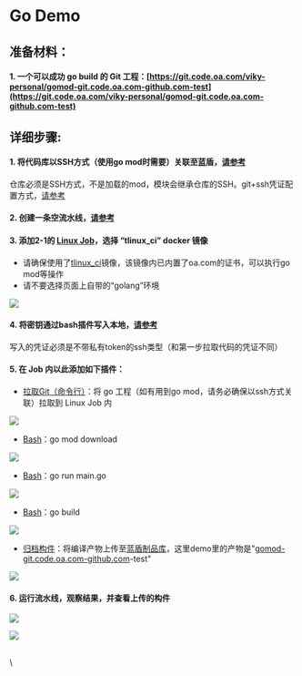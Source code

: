 # Go Demo

## **准备材料：** <a href="#godemo-zhun-bei-cai-liao" id="godemo-zhun-bei-cai-liao"></a>

#### 1. 一个可以成功 go build 的 Git 工程：[https://git.code.oa.com/viky-personal/gomod-git.code.oa.com-github.com-test](https://git.code.oa.com/viky-personal/gomod-git.code.oa.com-github.com-test) <a href="#godemo1.-yi-ge-ke-yi-cheng-gong-gobuild-de-git-gong-cheng-httpsgit.code.oa.comvikypersonalgomodgit.c" id="godemo1.-yi-ge-ke-yi-cheng-gong-gobuild-de-git-gong-cheng-httpsgit.code.oa.comvikypersonalgomodgit.c"></a>

## **详细步骤:** <a href="#godemo-xiang-xi-bu-zhou" id="godemo-xiang-xi-bu-zhou"></a>

#### **1. 将代码库以SSH方式（使用go mod时需要）关联至蓝盾，**[**请参考**](http://iwiki.oa.com/pages/viewpage.action?pageId=10718809) <a href="#godemo1.-jiang-dai-ma-ku-yi-ssh-fang-shi-shi-yong-gomod-shi-xu-yao-guan-lian-zhi-lan-dun-qing-can-ka" id="godemo1.-jiang-dai-ma-ku-yi-ssh-fang-shi-shi-yong-gomod-shi-xu-yao-guan-lian-zhi-lan-dun-qing-can-ka"></a>

仓库必须是SSH方式，不是加载的mod，模块会继承仓库的SSH。git+ssh凭证配置方式，[请参考](https://iwiki.oa.tencent.com/x/UfW3CQ)

#### **2. 创建一条空流水线，**[**请参考**](http://iwiki.oa.com/pages/viewpage.action?pageId=10718801) <a href="#godemo2.-chuang-jian-yi-tiao-kong-liu-shui-xian-qing-can-kao" id="godemo2.-chuang-jian-yi-tiao-kong-liu-shui-xian-qing-can-kao"></a>

#### **3. 添加2-1的** [**Linux Job**](https://iwiki.woa.com/display/DevOps/Job)**，选择 “tlinux\_ci” docker 镜像** <a href="#godemo3.-tian-jia-21-de-linuxjob-xuan-ze-tlinuxcidocker-jing-xiang" id="godemo3.-tian-jia-21-de-linuxjob-xuan-ze-tlinuxcidocker-jing-xiang"></a>

* 请确保使用了[tlinux\_ci](http://devops.oa.com/console/store/atomStore/detail/image/tlinux\_ci)镜像，该镜像内已内置了oa.com的证书，可以执行go mod等操作
* 请不要选择页面上自带的“golang”环境

![](<../../.gitbook/assets/image (17).png>)

#### **4. 将密钥通过bash插件写入本地，**[**请参考**](https://iwiki.oa.tencent.com/x/9gZSBQ) <a href="#godemo4.-jiang-mi-yao-tong-guo-bash-cha-jian-xie-ru-ben-di-qing-can-kao" id="godemo4.-jiang-mi-yao-tong-guo-bash-cha-jian-xie-ru-ben-di-qing-can-kao"></a>

写入的凭证必须是不带私有token的ssh类型（和第一步拉取代码的凭证不同）

#### **5. 在 Job 内以此添加如下插件：** <a href="#godemo5.-zai-job-nei-yi-ci-tian-jia-ru-xia-cha-jian" id="godemo5.-zai-job-nei-yi-ci-tian-jia-ru-xia-cha-jian"></a>

* [拉取Git（命令行）](http://devops.oa.com/console/store/atomStore/detail/atom/gitCodeRepo)：将 go 工程（如有用到go mod，请务必确保以ssh方式关联）拉取到 Linux Job 内

![](<../../.gitbook/assets/image (4).png>)

* [Bash](http://devops.oa.com/console/store/atomStore/detail/atom/linuxScript)：go mod download

![](<../../.gitbook/assets/image (11) (1).png>)

* [Bash](http://devops.oa.com/console/store/atomStore/detail/atom/linuxScript)：go run main.go

![](<../../.gitbook/assets/image (9) (1).png>)

* [Bash](http://devops.oa.com/console/store/atomStore/detail/atom/linuxScript)：go build

![](<../../.gitbook/assets/image (8) (1).png>)

* [归档构件](http://devops.oa.com/console/store/atomStore/detail/atom/UploadArtifactory)：将编译产物上传至[蓝盾制品库](https://iwiki.woa.com/pages/viewpage.action?pageId=17503979)，这里demo里的产物是"[gomod-git.code.oa.com-github.com](http://gomod-git.code.oa.com-github.com)-test"

![](<../../.gitbook/assets/image (13) (1).png>)

#### **6. 运行流水线，观察结果，并查看上传的构件** <a href="#godemo6.-yun-hang-liu-shui-xian-guan-cha-jie-guo-bing-cha-kan-shang-chuan-de-gou-jian" id="godemo6.-yun-hang-liu-shui-xian-guan-cha-jie-guo-bing-cha-kan-shang-chuan-de-gou-jian"></a>

![](<../../.gitbook/assets/image (2).png>)

![](<../../.gitbook/assets/image (12) (1) (1).png>)

\
\
